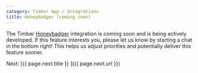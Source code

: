 ```yaml
---
category: Timber App / Integrations
title: Honeybadger (coming soon)
---
```


The Timber [Honeybadger](https://www.honeybadger.io) integration is coming soon and is being
actively developed. If this feature interests you, please let us know by starting a chat in the
bottom right! This helps us adjust priorities and potentially deliver this feature sooner.


<div class="next">
  Next: [{{ page.next.title }} <i class="fa fa-arrow-circle-right" aria-hidden="true"></i>]({{ page.next.url }})
</div>